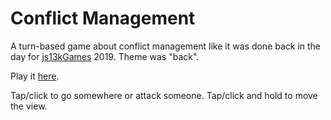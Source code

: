 # Conflict Management

A turn-based game about conflict management like it was done back in the
day for [js13kGames][js13kgames] 2019.
Theme was "back".

Play it [here][play].

Tap/click to go somewhere or attack someone.
Tap/click and hold to move the view.

[js13kgames]: http://js13kgames.com/entries/2019
[play]: http://hhsw.de/sites/proto/js13k2019/

